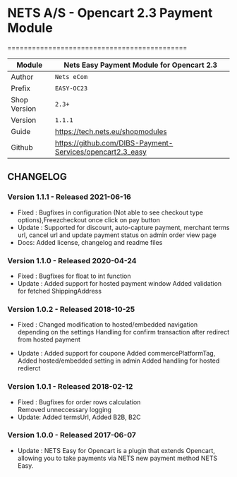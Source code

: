 # NETS A/S - Opencart 2.3 Payment Module
============================================

|Module | Nets Easy Payment Module for Opencart 2.3
|------|----------
|Author | `Nets eCom`
|Prefix | `EASY-OC23`
|Shop Version | `2.3+`
|Version | `1.1.1`
|Guide | https://tech.nets.eu/shopmodules
|Github | https://github.com/DIBS-Payment-Services/opencart2.3_easy

## CHANGELOG

### Version 1.1.1 - Released 2021-06-16
* Fixed :  Bugfixes in configuration (Not able to see checkout type options),Freezcheckout once click on pay button
* Update : Supported for discount, auto-capture payment, merchant terms url, cancel url and update payment status on admin order view page 
* Docs:    Added license, changelog and readme files

### Version 1.1.0 - Released 2020-04-24
* Fixed :  Bugfixes for float to int function
* Update : Added support for hosted payment window
	       Added validation for fetched ShippingAddress
			
### Version 1.0.2 - Released 2018-10-25
* Fixed :  Changed modification to hosted/embedded navigation depending on the settings
	       Handling for confirm transaction after redirect from hosted payment
		   
* Update : Added support for coupone
		   Added commercePlatformTag, 			 
	       Added hosted/embedded setting in admin
	       Added handling for hosted redierct
			
### Version 1.0.1 - Released 2018-02-12
* Fixed :  Bugfixes for order rows calculation	      
		   Removed unneccessary logging
* Update:  Added termsUrl, 
	       Added B2B, B2С 
			
### Version 1.0.0 - Released 2017-06-07
* Update : NETS Easy for Opencart is a plugin that extends Opencart, allowing you to take payments via NETS new payment method NETS Easy.
						



